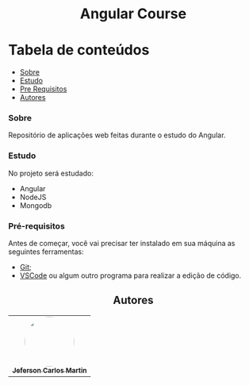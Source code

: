 <h1 align="center">Angular Course</h1>


Tabela de conteúdos
=================
<!--ts-->
   * [Sobre](#sobre)
   * [Estudo](#estudo)
   * [Pre Requisitos](#pré-requisitos)
   * [Autores](#autores)
<!--te-->

### Sobre

Repositório de aplicações web feitas durante o estudo do Angular.

### Estudo

No projeto será estudado:
- Angular
- NodeJS
- Mongodb

### Pré-requisitos

Antes de começar, você vai precisar ter instalado em sua máquina as seguintes ferramentas:<br>
- [Git](https://git-scm.com);<br>
- [VSCode](https://code.visualstudio.com/) ou algum outro programa para realizar a edição de código.

<h2 align="center">Autores</h2>

<table align="center">
  <tr>
    <td align="center"><a href="https://github.com/jefersoncmn"><img style="border-radius: 50%;" src="https://avatars.githubusercontent.com/u/51566081?v=4" width="100px;" alt=""/><br/><sub><b>Jeferson Carlos Martin</b></sub></a><br /><a href="https://github.com/jefersoncmn" title="Jeferson Carlos Martin"></a>
    </td>
</table>
